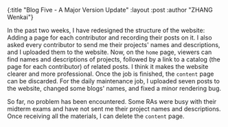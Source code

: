 {:title  "Blog Five - A Major Version Update"
 :layout :post
 :author "ZHANG Wenkai"}

In the past two weeks, I have redesigned the structure of the website: Adding a page for each contributor and recording their posts on it. I also asked every contributor to send me their projects' names and descriptions, and I uploaded them to the website. Now, on the ```home``` page, viewers can find names and descriptions of projects, followed by a link to a catalog (the page for each contributor) of related posts. I think it makes the website clearer and more professional. Once the job is finished, the ```content``` page can be discarded. For the daily maintenance job, I uploaded seven posts to the website, changed some blogs' names, and fixed a minor rendering bug.

So far, no problem has been encountered. Some RAs were busy with their midterm exams and have not sent me their project names and descriptions. Once receiving all the materials, I can delete the ```content``` page.